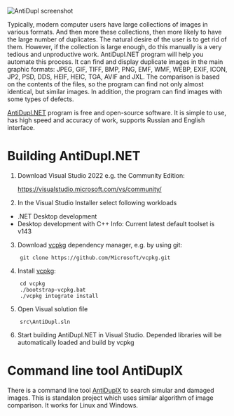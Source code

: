 ![AntiDupl screenshot](https://ermig1979.github.io/AntiDupl/data/help/english/files/MainForm.png)

Typically, modern computer users have large collections of images in various formats. 
And then more these collections, then more likely to have the large number of duplicates. 
The natural desire of the user is to get rid of them. However, if the collection is large 
enough, do this manually is a very tedious and unproductive work. AntiDupl.NET program 
will help you automate this process. It can find and display duplicate images in the main 
graphic formats: JPEG, GIF, TIFF, BMP, PNG, EMF, WMF, WEBP, EXIF, ICON, JP2, PSD, DDS, 
HEIF, HEIC, TGA, AVIF and JXL. 
The comparison is based on the contents of the files, so the program can find not only 
almost identical, but similar images. In addition, the program can find images with some 
types of defects.

[AntiDupl.NET](http://ermig1979.github.io/AntiDupl) program is free and open-source software. 
It is simple to use, has high speed and accuracy of work, supports Russian and English interface.

Building AntiDupl.NET
=====================
1. Download Visual Studio 2022
e.g. the Community Edition:

	https://visualstudio.microsoft.com/vs/community/
	
2. In the Visual Studio Installer select following workloads
- .NET Desktop development
- Desktop development with C++
Info: Current latest default toolset is v143
3. Download [vcpkg](https://github.com/Microsoft/vcpkg) dependency manager,
e.g. by using git:
```
	git clone https://github.com/Microsoft/vcpkg.git
```
4. Install [vcpkg](https://github.com/Microsoft/vcpkg):
```
	cd vcpkg
	./bootstrap-vcpkg.bat
	./vcpkg integrate install
```
5. Open Visual solution file
```
	src\AntiDupl.sln
```
6. Start building AntiDupl.NET in Visual Studio.
Depended libraries will be automatically loaded and build by vcpkg

Command line tool AntiDuplX
===========================
There is a command line tool [AntiDuplX](https://github.com/ermig1979/AntiDuplX) to search simular and damaged images. 
This is standalon project which uses similar algorithm of image comparison. It works for Linux and Windows.